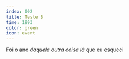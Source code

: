 ```yaml
---
index: 002
title: Teste B
time: 1993
color: green
icon: event
---
```

Foi o ano _daquela outra coisa lá_ que eu esqueci
